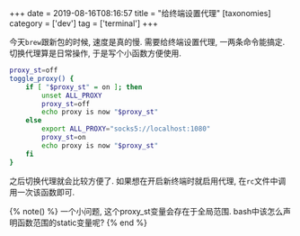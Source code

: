 +++
date = 2019-08-16T08:16:57
title = "给终端设置代理"
[taxonomies]
category = ['dev']
tag = ['terminal']
+++

今天`brew`跟新包的时候, 速度是真的慢. 需要给终端设置代理, 一两条命令能搞定.
</br>切换代理算是日常操作, 于是写个小函数方便使用.
```bash
proxy_st=off
toggle_proxy() {
    if [ "$proxy_st" = on ]; then
        unset ALL_PROXY
        proxy_st=off
        echo proxy is now "$proxy_st"
    else
        export ALL_PROXY="socks5://localhost:1080"
        proxy_st=on
        echo proxy is now "$proxy_st"
    fi
}
```
之后切换代理就会比较方便了. 如果想在开启新终端时就启用代理, 在`rc`文件中调用一次该函数即可.

{% note() %}
一个小问题, 这个proxy_st变量会存在于全局范围. bash中该怎么声明函数范围的static变量呢?
{% end %}